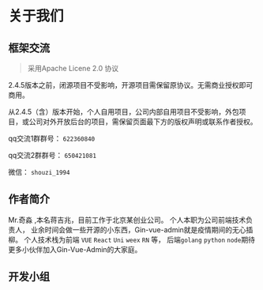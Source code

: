 
# 关于我们

## 框架交流

> 采用Apache Licene 2.0 协议

2.4.5版本之前，闭源项目不受影响，开源项目需保留原协议。无需商业授权即可商用。

从2.4.5（含）版本开始，个人自用项目，公司内部自用项目不受影响，外包项目，或公司对外开放后台的项目，需保留页面最下方的版权声明或联系作者授权。

qq交流1群群号： `622360840`

qq交流2群群号： `650421081`

微信： `shouzi_1994`


## 作者简介

<span style="color:var(--vp-c-brand)">Mr.奇淼</span> ,本名蒋吉兆，目前工作于北京某创业公司。 个人本职为公司前端技术负责人，
业余时间会做一些开源的小东西，Gin-vue-admin就是疫情期间的无心插柳。
个人技术栈为前端 `VUE`  `React`  `Uni`  `weex`  `RN`  等， 后端`golang`  `python`  `node`期待更多小伙伴加入Gin-Vue-Admin的大家庭。


## 开发小组

<VPTeamMembers
size="small"
:members="memberList"
/>

<script setup>
import {
  VPTeamPage,
  VPTeamPageTitle,
  VPTeamMembers,
  VPTeamPageSection
} from 'vitepress/theme';
import hongyi from '/guanwang/hongyi.jpg'
import djl from '/guanwang/djl.jpg'
import GL from '/guanwang/GL.jpg'
import jianguo from '/guanwang/jianguo.jpg'

const memberList = [
    { 
        avatar: 'https://avatars.githubusercontent.com/u/29840023?s=120&v=4', 
        name: '奇淼' ,
        org : '全栈开发· 北京' , 
        desc :'用魔法打败魔法， 用代码打败代码， 一个普普通通的IT从业者， 一台 se 无情的编码机器。gin - vue - admin项目发起者， 团队一块砖， 随便用， 随便搬， 负责gin - vue - admin的整体功能开发， 基础设施建设。' , 
        sponsor : 'https://github.com/piexlmax'
    },
    { 
        avatar: 'https://avatars.githubusercontent.com/u/28359027?s=120&v=4', 
        name: 'krank' ,
        org : '前端开发· 北京' , 
        desc :'风暴中出生的krank， vue使用者， go学习者， 前端开发， 奇淼的马仔。负责gin - vue - admin的前端页面开发， 功能完善， 基础前端工具开发。 辅助进行前端基础架构建设， 通用功能组件封装。' , 
        sponsor : 'https://github.com/piexlmax'
    },
    { 
        avatar: 'https://avatars.githubusercontent.com/u/45428434?v=4', 
        name: 'SliverHorn' ,
        org : '后端开发· 广州' , 
        desc :'热爱编程, 对代码有洁癖, 好的代码就是気持ちいい。 任何时候， 绝不骄傲， 绝不轻敌， 摸清对方心里， 使劲浑身解数， 保持笑容和品行， 无论发生什么， 千万不要忘记扑克脸。负责gin - vue - admin的新功能研发测试与改进, gf - vue - admin的后端开发及维护, 社区日常维护管理等工作。' , 
        sponsor : 'https://github.com/SliverHorn'
    },
    { 
        avatar: 'https://avatars.githubusercontent.com/u/15845388?v=4', 
        name: 'LLemonGreen' ,
        org : '创业· 深圳' , 
        desc :' 敲代码， 做潮牌， 玩音乐， 拍视频。 目前在代码外包、潮牌同步发展阶段。github缝合怪。参与gin - vue - admin的一些功能测试和文档维护， 参与社区吹水' , 
        sponsor : 'https://github.com/LLemonGreen'
    },
    { 
        avatar: djl, 
        name: 'djl' ,
        org : '前端研发· 北京' , 
        desc :'vue使用者， go学习者， 前端开发。 负责gin - vue - admin的前端页面开发， UI样式维护' , 
        sponsor : 'https://github.com/piexlmax'
    },
    { 
        avatar: 'https://avatars.githubusercontent.com/u/43537346?s=120&v=4', 
        name: 'LeonardWang' ,
        org : '开发· 杭州' , 
        desc :'跟着gva大佬们打怪升级， 喜欢搞一些底层骚操作， 乐于“ 折腾” 的垃圾佬.负责gin - vue - admin的静态文件打包功能开发， 搬砖工程师。' , 
        sponsor : 'https://github.com/LeonardWang'
    },
    { 
        avatar: 'https://avatars.githubusercontent.com/u/9160957?v=4', 
        name: 'rainyan' ,
        org : '架构师· 深圳' , 
        desc :'架构设计， 前沿技术探索， 技术应用.武大本硕， 鹅厂员工， 单身没颜缺钱。 善于人际交往， 有领导能力， 喜欢体验新鲜的事物， 喜欢旅游， 口才很好。 雅思7 .5， 喜欢学习各种语言和各种方言.' , 
        sponsor : 'https://github.com/Ruio9244'
    },
    { 
        avatar: GL, 
        name: 'Granty1' ,
        org : '服务器开发· 上海' , 
        desc :'编写部分服务端代码。' , 
        sponsor : 'https://github.com/piexlmax'
    },
    { 
        avatar: 'https://avatars.githubusercontent.com/u/49082129?v=4', 
        name: '彬' ,
        org : '后端开发·北京' , 
        desc :'永远不要高看自己' , 
        sponsor : 'https://github.com/songzhibin97'
    },
    { 
        avatar: 'https://avatars.githubusercontent.com/u/56402715?v=4', 
        name: '胖虎' ,
        org : '前端开发·苏州' , 
        desc :'No talking ,Show me code。 负责gva前端代码。gva周边开发' , 
        sponsor : 'https://github.com/bypanghu'
    },
    { 
        avatar: hongyi, 
        name: '弘一' ,
        org : 'UE设计师·长沙' , 
        desc :' 行走在路上的UE， PM学习者， 佛学爱好者。' , 
        sponsor : 'https://github.com/piexlmax'
    },
    { 
        avatar: 'https://avatars.githubusercontent.com/u/64051240?v=4', 
        name: 'tscuite' ,
        org : '运维·北京' , 
        desc :'奇淼的小迷弟二号，(英文名全称：The sun comes up in the east)，接触的技术越多越感觉是井底之蛙。负责项目的自动化更新，不学习就会焦虑的萌新' , 
        sponsor : 'https://github.com/tscuite'
    },
    { 
        avatar: jianguo, 
        name: '坚果' ,
        org : '移动端开发·北京' , 
        desc :'写博客，敲代码，吹水，奇淼的小跟班。 负责gin - vue - admin的推广与社区的维护 ' , 
        sponsor : 'https://github.com/piexlmax'
    },
]
</script>
<style>
.avatar-img{
    height : 100%
}
</style>


